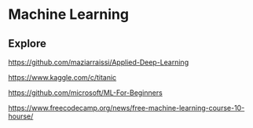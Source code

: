 # Machine Learning

## Explore

https://github.com/maziarraissi/Applied-Deep-Learning

https://www.kaggle.com/c/titanic

https://github.com/microsoft/ML-For-Beginners

https://www.freecodecamp.org/news/free-machine-learning-course-10-hourse/
